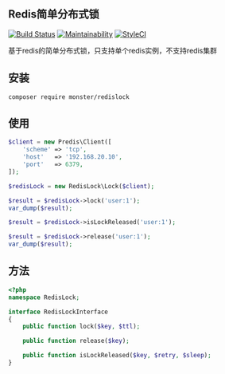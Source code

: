 ## Redis简单分布式锁

[![Build Status](https://travis-ci.org/twn39/redislock.svg?branch=master)](https://travis-ci.org/twn39/redislock)
[![Maintainability](https://api.codeclimate.com/v1/badges/d9611cb59629a002c200/maintainability)](https://codeclimate.com/github/twn39/redislock/maintainability)
[![StyleCI](https://github.styleci.io/repos/158085465/shield?branch=master)](https://github.styleci.io/repos/158085465)

基于redis的简单分布式锁，只支持单个redis实例，不支持redis集群

## 安装

    composer require monster/redislock
    
## 使用

```php
$client = new Predis\Client([
    'scheme' => 'tcp',
    'host'   => '192.168.20.10',
    'port'   => 6379,
]);

$redisLock = new RedisLock\Lock($client);

$result = $redisLock->lock('user:1');
var_dump($result);

$result = $redisLock->isLockReleased('user:1');

$result = $redisLock->release('user:1');
var_dump($result);
```

## 方法

```php
<?php
namespace RedisLock;

interface RedisLockInterface
{
    public function lock($key, $ttl);

    public function release($key);

    public function isLockReleased($key, $retry, $sleep);
}
```

